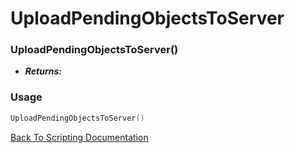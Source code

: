 # UploadPendingObjectsToServer

### UploadPendingObjectsToServer()
- ***Returns:*** 

### Usage

```Lua
UploadPendingObjectsToServer()
```


[Back To Scripting Documentation](../README.md)

